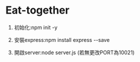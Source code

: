 # Eat-together

1. 初始化:npm init -y

2. 安裝express:npm install express --save

3. 開啟server:node server.js
   (若無更改PORT為10021)
